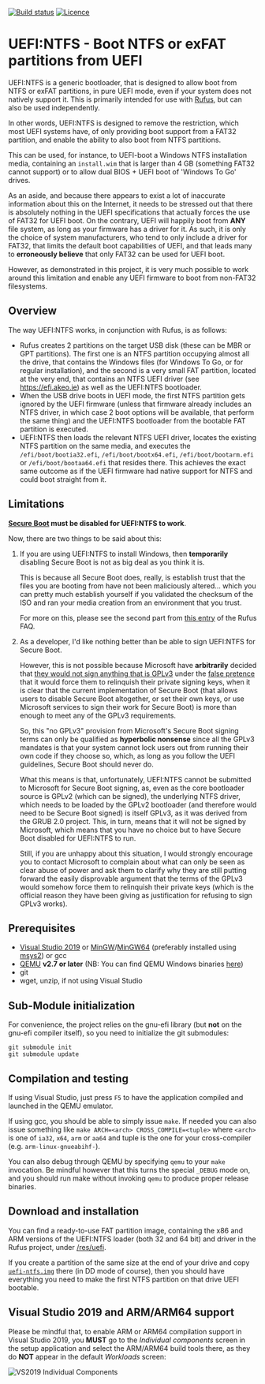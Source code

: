[![Build status](https://img.shields.io/github/workflow/status/pbatard/uefi-ntfs/Windows%20%28MSVC%20with%20gnu-efi%29%20build.svg?style=flat-square)](https://github.com/pbatard/uefi-ntfs/actions)
[![Licence](https://img.shields.io/badge/license-GPLv2-blue.svg?style=flat-square)](https://www.gnu.org/licenses/gpl-2.0.en.html)

UEFI:NTFS - Boot NTFS or exFAT partitions from UEFI
===================================================

UEFI:NTFS is a generic bootloader, that is designed to allow boot from NTFS or
exFAT partitions, in pure UEFI mode, even if your system does not natively
support it.
This is primarily intended for use with [Rufus](https://rufus.ie), but can also
be used independently.

In other words, UEFI:NTFS is designed to remove the restriction, which most
UEFI systems have, of only providing boot support from a FAT32 partition, and
enable the ability to also boot from NTFS partitions.

This can be used, for instance, to UEFI-boot a Windows NTFS installation media,
containing an `install.wim` that is larger than 4 GB (something FAT32 cannot
support) or to allow dual BIOS + UEFI boot of 'Windows To Go' drives.

As an aside, and because there appears to exist a lot of inaccurate information
about this on the Internet, it needs to be stressed out that there is absolutely
nothing in the UEFI specifications that actually forces the use of FAT32 for
UEFI boot. On the contrary, UEFI will happily boot from __ANY__ file system,
as long as your firmware has a driver for it. As such, it is only the choice of
system manufacturers, who tend to only include a driver for FAT32, that limits
the default boot capabilities of UEFI, and that leads many to __erroneously
believe__ that only FAT32 can be used for UEFI boot.

However, as demonstrated in this project, it is very much possible to work
around this limitation and enable any UEFI firmware to boot from non-FAT32
filesystems.

## Overview

The way UEFI:NTFS works, in conjunction with Rufus, is as follows:

* Rufus creates 2 partitions on the target USB disk (these can be MBR or GPT
  partitions). The first one is an NTFS partition occupying almost all the
  drive, that contains the Windows files (for Windows To Go, or for regular
  installation), and the second is a very small FAT partition, located at the
  very end, that contains an NTFS UEFI driver (see https://efi.akeo.ie) as well
  as the UEFI:NTFS bootloader.
* When the USB drive boots in UEFI mode, the first NTFS partition gets ignored
  by the UEFI firmware (unless that firmware already includes an NTFS driver,
  in which case 2 boot options will be available, that perform the same thing)
  and the UEFI:NTFS bootloader from the bootable FAT partition is executed.
* UEFI:NTFS then loads the relevant NTFS UEFI driver, locates the existing NTFS
  partition on the same media, and executes the `/efi/boot/bootia32.efi`,
  `/efi/boot/bootx64.efi`, `/efi/boot/bootarm.efi` or `/efi/boot/bootaa64.efi`
  that resides there. This achieves the exact same outcome as if the UEFI
  firmware had native support for NTFS and could boot straight from it.

## Limitations

__[Secure Boot](https://en.wikipedia.org/wiki/Unified_Extensible_Firmware_Interface#Secure_boot)
must be disabled for UEFI:NTFS to work__.

Now, there are two things to be said about this:

1. If you are using UEFI:NTFS to install Windows, then __temporarily__ disabling
   Secure Boot is not as big deal as you think it is.

   This is because all Secure Boot does, really, is establish trust that the
   files you are booting from have not been maliciously altered... which you
   can pretty much establish yourself if you validated the checksum of the ISO
   and ran your media creation from an environment that you trust.

   For more on this, please see the second part
   from [this entry](https://github.com/pbatard/rufus/wiki/FAQ#Blah_UEFI_Blah_FAT32_therefore_Rufus_should_Blah)
   of the Rufus FAQ.

2. As a developer, I'd like nothing better than be able to sign UEFI:NTFS for
   Secure Boot.

   However, this is not possible because Microsoft have __arbitrarily__
   decided that [they would not sign anything that is GPLv3](https://techcommunity.microsoft.com/t5/hardware-dev-center/updated-uefi-signing-requirements/ba-p/1062916)
   under the [false pretence](https://www.gnu.org/licenses/gpl-faq.en.html#GiveUpKeys)
   that it would force them to relinquish their private signing keys, when it
   is clear that the current implementation of Secure Boot (that allows users
   to disable Secure Boot altogether, or set their own keys, or use Microsoft
   services to sign their work for Secure Boot) is more than enough to meet
   any of the GPLv3 requirements.

   So, this "no GPLv3" provision from Microsoft's Secure Boot signing terms
   can only be qualified as __hyperbolic nonsense__ since all the GPLv3
   mandates is that your system cannot lock users out from running their own
   code if they  choose so, which, as long as you follow the UEFI guidelines,
   Secure Boot should never do.

   What this means is that, unfortunately, UEFI:NTFS cannot be submitted to
   Microsoft for Secure Boot signing, as, even as the core bootloader source
   is GPLv2 (which can be signed), the underlying NTFS driver, which needs to
   be loaded by the GPLv2 bootloader (and therefore would need to be Secure
   Boot signed) is itself GPLv3, as it was derived from the GRUB 2.0 project.
   This, in turn, means that it will not be signed by Microsoft, which means
   that you have no choice but to have Secure Boot disabled for UEFI:NTFS to
   run.

   Still, if you are unhappy about this situation, I would strongly encourage
   you to contact Microsoft to complain about what can only be seen as clear
   abuse of power and ask them to clarify why they are still putting forward
   the easily disprovable argument that the terms of the GPLv3 would somehow
   force them to relinquish their private keys (which is the official reason
   they have been giving as justification for refusing to sign GPLv3 works).

## Prerequisites

* [Visual Studio 2019](https://www.visualstudio.com/vs/community/) or
  [MinGW](http://www.mingw.org/)/[MinGW64](http://mingw-w64.sourceforge.net/)
  (preferably installed using [msys2](https://sourceforge.net/projects/msys2/)) or gcc
* [QEMU](http://www.qemu.org) __v2.7 or later__
  (NB: You can find QEMU Windows binaries [here](https://qemu.weilnetz.de/w64/))
* git
* wget, unzip, if not using Visual Studio

## Sub-Module initialization

For convenience, the project relies on the gnu-efi library (but __not__ on
the gnu-efi compiler itself), so you need to initialize the git submodules:
```
git submodule init
git submodule update
```

## Compilation and testing

If using Visual Studio, just press `F5` to have the application compiled and
launched in the QEMU emulator.

If using gcc, you should be able to simply issue `make`. If needed you can also
issue something like `make ARCH=<arch> CROSS_COMPILE=<tuple>` where `<arch>` is
one of `ia32`, `x64`, `arm` or `aa64` and tuple is the one for your cross-compiler
(e.g. `arm-linux-gnueabihf-`).

You can also debug through QEMU by specifying `qemu` to your `make` invocation.
Be mindful however that this turns the special `_DEBUG` mode on, and you should
run make without invoking `qemu` to produce proper release binaries.

## Download and installation

You can find a ready-to-use FAT partition image, containing the x86 and ARM
versions of the UEFI:NTFS loader (both 32 and 64 bit) and driver in the Rufus
project, under [/res/uefi](https://github.com/pbatard/rufus/tree/master/res/uefi).

If you create a partition of the same size at the end of your drive and copy
[`uefi-ntfs.img`](https://github.com/pbatard/rufus/blob/master/res/uefi/uefi-ntfs.img?raw=true)
there (in DD mode of course), then you should have everything you need to make
the first NTFS partition on that drive UEFI bootable.

## Visual Studio 2019 and ARM/ARM64 support

Please be mindful that, to enable ARM or ARM64 compilation support in Visual Studio
2019, you __MUST__ go to the _Individual components_ screen in the setup application
and select the ARM/ARM64 build tools there, as they do __NOT__ appear in the default
_Workloads_ screen:

![VS2019 Individual Components](https://files.akeo.ie/pics/VS2019_Individual_Components.png)

